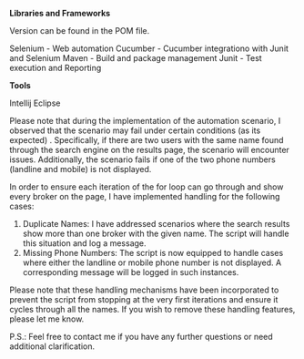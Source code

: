 

**Libraries and Frameworks**

Version can be found in the POM file.

Selenium - Web automation
Cucumber - Cucumber integrationo with Junit and Selenium
Maven - Build and package management
Junit - Test execution and Reporting

**Tools**

Intellij
Eclipse

Please note that during the implementation of the automation scenario, I observed that the scenario may fail under certain conditions (as its expected) . Specifically, if there are two users with the same name found through the search engine on the results page, the scenario will encounter issues. Additionally, the scenario fails if one of the two phone numbers (landline and mobile) is not displayed.

In order to ensure each iteration of the for loop can go through and show every broker on the page, I have implemented handling for the following cases:
1. Duplicate Names: I have addressed scenarios where the search results show more than one broker with the given name. The script will handle this situation and log a message.
2. Missing Phone Numbers: The script is now equipped to handle cases where either the landline or mobile phone number is not displayed. A corresponding message will be logged in such instances.

Please note that these handling mechanisms have been incorporated to prevent the script from stopping at the very first iterations and ensure it cycles through all the names. If you wish to remove these handling features, please let me know.

P.S.: Feel free to contact me if you have any further questions or need additional clarification.




